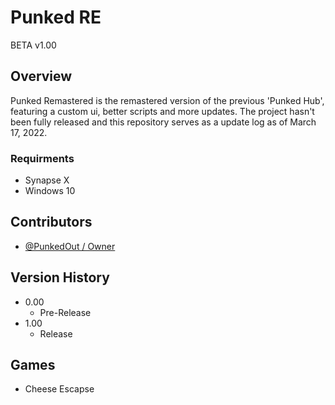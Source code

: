# Punked RE
BETA v1.00

## Overview

Punked Remastered is the remastered version of the previous 'Punked Hub',
featuring a custom ui, better scripts and more updates.
The project hasn't been fully released and this repository serves as a update log as of March 17, 2022.

### Requirments

* Synapse X
* Windows 10

## Contributors

* [@PunkedOut / Owner](https://github.com/PunkedOut/)

## Version History

* 0.00
    * Pre-Release
* 1.00
    * Release
## Games

* Cheese Escapse
